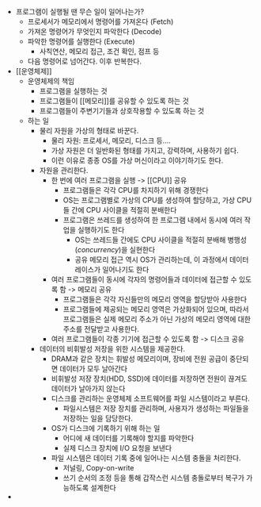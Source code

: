 - 프로그램이 실행될 땐 무슨 일이 일어나는가?
	- 프로세서가 메모리에서 명령어를 가져온다 (Fetch)
	- 가져온 명령어가 무엇인지 파악한다 (Decode)
	- 파악한 명령어를 실행한다 (Execute)
		- 사칙연산, 메모리 접근, 조건 확인, 점프 등
	- 다음 명령어로 넘어간다. 이후 반복한다.
- [[운영체제]]
	- 운영체제의 책임
		- 프로그램을 실행하는 것
		- 프로그램들이 [[메모리]]를 공유할 수 있도록 하는 것
		- 프로그램들이 주변기기들과 상호작용할 수 있도록 하는 것
	- 하는 일
		- 물리 자원을 가상의 형태로 바꾼다.
			- 물리 자원: 프로세서, 메모리, 디스크 등....
			- 가상 자원은 더 일반화된 형태를 가지고, 강력하며, 사용하기 쉽다.
			- 이런 이유로 종종 OS를 가상 머신이라고 이야기하기도 한다.
		- 자원을 관리한다.
			- 한 번에 여러 프로그램을 실행 -> [[CPU]] 공유
				- 프로그램들은 각각 CPU를 차지하기 위해 경쟁한다
				- OS는 프로그램별로 가상의 CPU를 생성하여 할당하고, 가상 CPU들 간에 CPU 사이클을 적절히 분배한다
				- 프로그램은 쓰레드를 생성하여 한 프로그램 내에서 동시에 여러 작업을 실행하기도 한다
					- OS는 쓰레드들 간에도 CPU 사이클을 적절히 분배해 병행성(_concurrency_)을 실현한다
					- 공유 메모리 접근 역시 OS가 관리하는데, 이 과정에서 데이터 레이스가 일어나기도 한다
			- 여러 프로그램들이 동시에 각자의 명령어들과 데이터에 접근할 수 있도록 함 -> 메모리 공유
				- 프로그램들은 각각 자신들만의 메모리 영역을 할당받아 사용한다
				- 프로그램들에 제공되는 메모리 영역은 가상화되어 있으며, 따라서 프로그램들은 실제 메모리 주소가 아닌 가상의 메모리 영역에 대한 주소를 전달받고 사용한다.
			- 여러 프로그램들이 각종 기기에 접근할 수 있도록 함 -> 디스크 공유
		- 데이터의 비휘발성 저장을 위한 시스템을 제공한다.
			- DRAM과 같은 장치는 휘발성 메모리이며, 장비에 전원 공급이 중단되면 데이터가 모두 날아간다
			- 비휘발성 저장 장치(HDD, SSD)에 데이터를 저장하면 전원이 끊겨도 데이터가 날아가지 않는다
			- 디스크를 관리하는 운영체제 소프트웨어를 파일 시스템이라고 부른다.
				- 파일시스템은 저장 장치를 관리하며, 사용자가 생성하는 파일들을 저장하는 일을 담당한다.
			- OS가 디스크에 기록하기 위해 하는 일
				- 어디에 새 데이터를 기록해야 할지를 파악한다
				- 실제 디스크 장치에 I/O 요청을 보낸다
			- 파일 시스템은 데이터 기록 중에 일어나는 시스템 충돌을 처리한다.
				- 저널링, Copy-on-write
				- 쓰기 순서의 조정 등을 통해 갑작스런 시스템 충돌로부터 복구가 가능하도록 설계한다
-